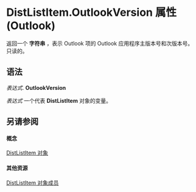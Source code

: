
# DistListItem.OutlookVersion 属性 (Outlook)

返回一个 **字符串** ，表示 Outlook 项的 Outlook 应用程序主版本号和次版本号。只读的。


## 语法

 _表达式_. **OutlookVersion**

 _表达式_ 一个代表 **DistListItem** 对象的变量。


## 另请参阅


#### 概念


[DistListItem 对象](027c3986-abff-d9b1-ecc2-26d60805e952.md)
#### 其他资源


[DistListItem 对象成员](3ba4af84-ce84-61d9-1bc9-fab41bf6f125.md)